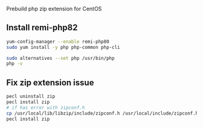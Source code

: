 Prebuild php zip extension for CentOS

## Install remi-php82

```bash
yum-config-manager --enable remi-php80
sudo yum install -y php php-common php-cli

sudo alternatives --set php /usr/bin/php
php -v
```

## Fix zip extension issue

```bash
pecl uninstall zip
pecl install zip
# if has error with zipconf.h
cp /usr/local/lib/libzip/include/zipconf.h /usr/local/include/zipconf.h
pecl install zip
```
